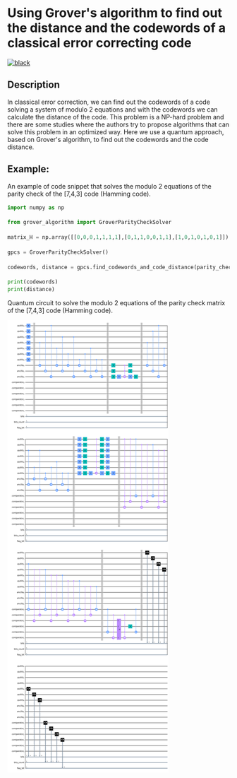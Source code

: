 # Using Grover's algorithm to find out the distance and the codewords of a classical error correcting code

[![black](https://img.shields.io/badge/code%20style-black-000000.svg)](https://github.com/psf/black)

## Description

In classical error correction, we can find out the codewords of a code solving a system of modulo 2 equations and with the codewords we can calculate the distance of the code. This problem is a NP-hard problem and there are some studies where the authors try to propose algorithms that can solve this problem in an optimized way. Here we use a quantum approach, based on Grover's algorithm, to find out the codewords and the code distance.

## Example:

An example of code snippet that solves the modulo 2 equations of the parity check of the [7,4,3] code (Hamming code).

```python
import numpy as np

from grover_algorithm import GroverParityCheckSolver

matrix_H = np.array([[0,0,0,1,1,1,1],[0,1,1,0,0,1,1],[1,0,1,0,1,0,1]])

gpcs = GroverParityCheckSolver()

codewords, distance = gpcs.find_codewords_and_code_distance(parity_check_matrix=matrix_H)

print(codewords)
print(distance)
```

Quantum circuit to solve the modulo 2 equations of the parity check matrix of the [7,4,3] code (Hamming code).

![image](/figures/example_743.png)